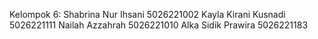 Kelompok 6:
Shabrina Nur Ihsani	5026221002
Kayla Kirani Kusnadi	5026221111
Nailah Azzahrah	5026221010
Alka Sidik Prawira	5026221183
